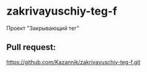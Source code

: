 # zakrivayuschiy-teg-f
Проект "Закрывающий тег"

## Pull request:
https://github.com/Kazannik/zakrivayuschiy-teg-f.git

